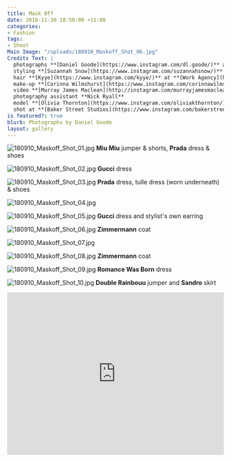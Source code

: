 ```yaml
---
title: Mask Off
date: 2018-11-30 18:50:00 +11:00
categories:
- Fashion
tags:
- Shoot
Main Image: "/uploads/180910_Maskoff_Shot_06.jpg"
Credits Text: |
  photographs **[Daniel Goode](https://www.instagram.com/dl.goode/)** at **[The Artist Group](https://www.instagram.com/theartistgroup/)**
  styling **[Suzannah Snow](https://www.instagram.com/suzannahsnow/)**
  hair **[Kyye](https://www.instagram.com/kyye/)** at **[Work Agency](https://www.instagram.com/workagency/)** using **[Oribe](https://www.instagram.com/oribe/)**
  make-up **[Corinna Wilmshurst](https://www.instagram.com/corinnawilmshurst/)** using **[Armani Beauty](https://www.instagram.com/armanibeauty/)**
  video **[Murray James Maclean](http://instagram.com/murrayjamesmaclean)**
  photography assistant **Nick Ryall**
  model **[Olivia Thornton](https://www.instagram.com/oliviakthornton/)** at **[Priscillas](https://www.instagram.com/priscillasmodels/)**
  shot at **[Baker Street Studios](https://www.instagram.com/bakerstreetstudios/)**
is featured?: true
blurb: Photographs by Daniel Goode
layout: gallery
---
```


![180910_Maskoff_Shot_01.jpg](/uploads/180910_Maskoff_Shot_01.jpg)
**Miu Miu** jumper & shorts, **Prada** dress & shoes

![180910_Maskoff_Shot_02.jpg](/uploads/180910_Maskoff_Shot_02.jpg)
**Gucci** dress

![180910_Maskoff_Shot_03.jpg](/uploads/180910_Maskoff_Shot_03.jpg)
**Prada** dress, tulle dress (worn underneath) & shoes

![180910_Maskoff_Shot_04.jpg](/uploads/180910_Maskoff_Shot_04.jpg)

![180910_Maskoff_Shot_05.jpg](/uploads/180910_Maskoff_Shot_05.jpg)
**Gucci** dress and stylist's own earring

![180910_Maskoff_Shot_06.jpg](/uploads/180910_Maskoff_Shot_06.jpg)
**Zimmermann** coat

![180910_Maskoff_Shot_07.jpg](/uploads/180910_Maskoff_Shot_07.jpg)

![180910_Maskoff_Shot_08.jpg](/uploads/180910_Maskoff_Shot_08.jpg)
**Zimmermann** coat

![180910_Maskoff_Shot_09.jpg](/uploads/180910_Maskoff_Shot_09.jpg)
**Romance Was Born** dress

![180910_Maskoff_Shot_10.jpg](/uploads/180910_Maskoff_Shot_10.jpg)
**Double Rainbouu** jumper and **Sandro** skirt

<div style="padding:75% 0 0 0;position:relative;"><iframe src="https://player.vimeo.com/video/303942006?title=0&byline=0&portrait=0" style="position:absolute;top:0;left:0;width:100%;height:100%;" frameborder="0" webkitallowfullscreen mozallowfullscreen allowfullscreen></iframe></div><script src="https://player.vimeo.com/api/player.js"></script>